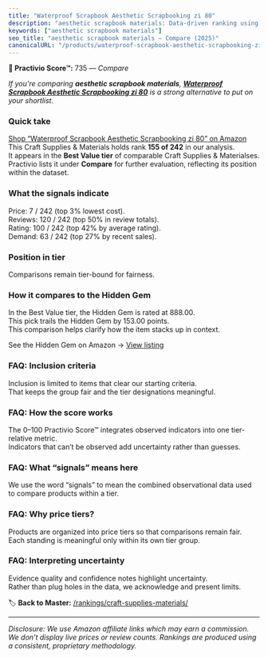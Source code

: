 ```yaml
---
title: "Waterproof Scrapbook Aesthetic Scrapbooking zi 80"
description: "aesthetic scrapbook materials: Data-driven ranking using the Practivio Score™. Positioned by quality, value, demand, findability, momentum."
keywords: ["aesthetic scrapbook materials"]
seo_title: "aesthetic scrapbook materials — Compare (2025)"
canonicalURL: "/products/waterproof-scrapbook-aesthetic-scrapbooking-zi-80-B0C8T7G5PX/"
---
```


**🛒 Practivio Score™:** 735 — _Compare_


*If you're comparing **aesthetic scrapbook materials**, **[Waterproof Scrapbook Aesthetic Scrapbooking zi 80](https://www.amazon.com/dp/B0C8T7G5PX?tag=practivio-20)** is a strong alternative to put on your shortlist.*
### Quick take
[Shop “Waterproof Scrapbook Aesthetic Scrapbooking zi 80” on Amazon](https://www.amazon.com/dp/B0C8T7G5PX?tag=practivio-20)
This Craft Supplies & Materials holds rank **155 of 242** in our analysis.  
It appears in the **Best Value tier** of comparable Craft Supplies & Materialses.  
Practivio lists it under **Compare** for further evaluation, reflecting its position within the dataset.

### What the signals indicate
Price: 7 / 242 (top 3% lowest cost).  
Reviews: 120 / 242 (top 50% in review totals).  
Rating: 100 / 242 (top 42% by average rating).  
Demand: 63 / 242 (top 27% by recent sales).

### Position in tier
Comparisons remain tier-bound for fairness.

### How it compares to the Hidden Gem
In the Best Value tier, the Hidden Gem is rated at 888.00.  
This pick trails the Hidden Gem by 153.00 points.  
This comparison helps clarify how the item stacks up in context.  

See the Hidden Gem on Amazon → [View listing](https://www.amazon.com/dp/B00178QQJ8?tag=practivio-20)

### FAQ: Inclusion criteria
Inclusion is limited to items that clear our starting criteria.  
That keeps the group fair and the tier designations meaningful.

### FAQ: How the score works
The 0–100 Practivio Score™ integrates observed indicators into one tier-relative metric.  
Indicators that can’t be observed add uncertainty rather than guesses.

### FAQ: What “signals” means here
We use the word “signals” to mean the combined observational data used to compare products within a tier.

### FAQ: Why price tiers?
Products are organized into price tiers so that comparisons remain fair.  
Each standing is meaningful only within its own tier group.

### FAQ: Interpreting uncertainty
Evidence quality and confidence notes highlight uncertainty.  
Rather than plug holes in the data, we acknowledge and present limits.

<!-- Missing template for Compare/CompareWithinPriceClass -->


🏷️ **Back to Master:** [/rankings/craft-supplies-materials/](/rankings/craft-supplies-materials/)

---
_Disclosure: We use Amazon affiliate links which may earn a commission. We don’t display live prices or review counts. Rankings are produced using a consistent, proprietary methodology._
